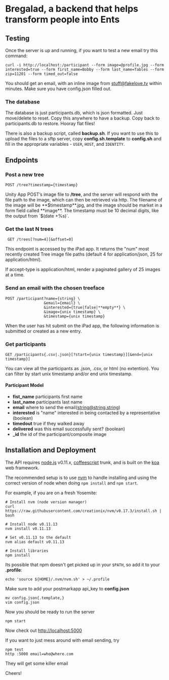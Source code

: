 # Bregalad, a backend that helps transform people into Ents

## Testing

  Once the server is up and running, if you want to test a new email try this command:

    curl -i http://localhost:/participant --form image=@profile.jpg --form interested=true --form first_name=Bobby --form last_name=Tables --form zip=11201 --form timed_out=false

  You should get an email, with an inline image from stuff@fakelove.tv within minutes. Make sure you have config.json filled out.

### The database

  The database is just participants.db, which is json formatted. Just move/delete to reset. Copy this anywhere to have a backup. Copy back to participants.db to restore. Hooray flat files!

  There is also a backup script, called **backup.sh**. If you want to use this to upload the files to a sftp server, copy **config.sh.template** to **config.sh** and fill in the appropriate variables - `USER`, `HOST`, and `IDENTITY`.

## Endpoints

### Post a new tree

    POST /tree?timestamp={timestamp}

Unity App POST’s image file to **/tree**, and the server will respond with the file path to the image, which can then be retrieved via http. The filename of the image will be **$timestamp**.jpg, and the image should be market in a form field called **image**. The timestamp must be 10 decimal digits, like the output from `$(date +%s)`.

### Get the last N trees

     GET /trees[?num=4][&offset=0]

This endpoint is accessed by the iPad app. It returns the "num" most recently created Tree image file paths (default 4 for application/json, 25 for application/html).

If accept-type is application/html, render a paginated gallery of 25 images at a time.

### Send an email with the chosen treeface

    POST /participant?name={string} \
                     &email={email} \
                     &interested={true|false|**empty**} \
                     &image={unix timestamp} \
                     &timestamp={unix timestamp}

When the user has hit submit on the iPad app, the following information is submitted or created as a new entry.

### Get participants

    GET /participants{.csv|.json}[?start={unix timestamp}][&end={unix timestamp}]

You can view all the participants as .json, .csv, or html (no extention). You can filter by start unix timestamp and/or end unix timestamp.

#### Participant Model
  * **fist_name** participants first name
  * **last_name** participants last name
  * **email** where to send the email(string@string.string)
  * **interested** is "name" interested in being contacted by a representative (boolean)
  * **timedout** true if they walked away
  * **delivered** was this email successfully sent? (boolean)
  * **_id** the id of the participant/composite image

## Installation and Deployment
 
The API requires [node.js](http://nodejs.org) v0.11.x, [coffeescript](http://github.com/jashkenas/coffeescript) trunk, and is built on the [koa](koajs.com) web framework.

The recommended setup is to use [nvm](https://github.com/creationix/nvm) to handle installing and using the correct version of node when doing `npm install` and `npm start`.

For example, if you are on a fresh Yosemite:

    # Install nvm (node version manager)
    curl https://raw.githubusercontent.com/creationix/nvm/v0.17.3/install.sh | bash

    # Install node v0.11.13
    nvm install v0.11.13

    # Set v0.11.13 to the default
    nvm alias default v0.11.13

    # Install libraries
    npm install


Its possible that npm doesn't get picked up in your `$PATH`, so add it to your **.profile**:

    echo 'source ${HOME}/.nvm/nvm.sh' > ~/.profile

Make sure to add your postmarkapp api_key to **config.json**

    mv config.json{.template,}
    vim config.json

Now you should be ready to run the server

    npm start

Now check out [http://localhost:5000](http://localhost:5000)


If you want to just mess around with email sending, try

    npm test
    http :5000 email=who@where.com

They will get some killer email

Cheers!
